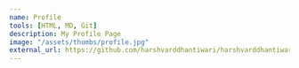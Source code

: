 ```yaml
---
name: Profile  
tools: [HTML, MD, Git]
description: My Profile Page
image: "/assets/thumbs/profile.jpg"
external_url: https://github.com/harshvarddhantiwari/harshvarddhantiwari.github.io/
---
```

